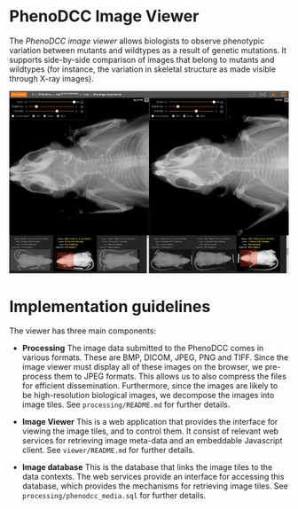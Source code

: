 # PhenoDCC Image Viewer

The _PhenoDCC image viewer_ allows biologists to observe phenotypic
variation between mutants and wildtypes as a result of genetic
mutations. It supports side-by-side comparison of images that belong
to mutants and wildtypes (for instance, the variation in skeletal
structure as made visible through X-ray images).

![Screenshot of Image Viewer](screenshot.jpg)


# Implementation guidelines

The viewer has three main components:

* **Processing** The image data submitted to the PhenoDCC comes in
    various formats. These are BMP, DICOM, JPEG, PNG and TIFF. Since
    the image viewer must display all of these images on the browser,
    we pre-process them to JPEG formats. This allows us to also
    compress the files for efficient dissemination. Furthermore, since
    the images are likely to be high-resolution biological images, we
    decompose the images into image tiles. See `processing/README.md`
    for further details.

* **Image Viewer** This is a web application that provides the
    interface for viewing the image tiles, and to control them. It
    consist of relevant web services for retrieving image meta-data
    and an embeddable Javascript client. See `viewer/README.md` for
    further details.

* **Image database** This is the database that links the image tiles
    to the data contexts. The web services provide an interface for
    accessing this database, which provides the mechanisms for
    retrieving image tiles. See `processing/phenodcc_media.sql` for
    further details.
